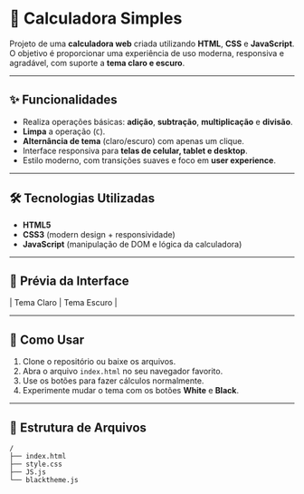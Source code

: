 # 📱 Calculadora Simples

Projeto de uma **calculadora web** criada utilizando **HTML**, **CSS** e **JavaScript**.  
O objetivo é proporcionar uma experiência de uso moderna, responsiva e agradável, com suporte a **tema claro e escuro**.

---

## ✨ Funcionalidades

- Realiza operações básicas: **adição**, **subtração**, **multiplicação** e **divisão**.
- **Limpa** a operação (`C`).
- **Alternância de tema** (claro/escuro) com apenas um clique.
- Interface responsiva para **telas de celular, tablet e desktop**.
- Estilo moderno, com transições suaves e foco em **user experience**.

---

## 🛠 Tecnologias Utilizadas

- **HTML5**
- **CSS3** (modern design + responsividade)
- **JavaScript** (manipulação de DOM e lógica da calculadora)

---

## 🎨 Prévia da Interface

| Tema Claro | Tema Escuro |


---

## 🚀 Como Usar

1. Clone o repositório ou baixe os arquivos.
2. Abra o arquivo `index.html` no seu navegador favorito.
3. Use os botões para fazer cálculos normalmente.
4. Experimente mudar o tema com os botões **White** e **Black**.

---

## 📂 Estrutura de Arquivos

```plaintext
/
├── index.html
├── style.css
├── JS.js
└── blacktheme.js
